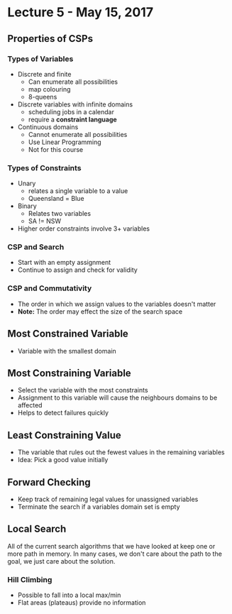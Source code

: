# Lecture 5 - May 15, 2017

## Properties of CSPs

### Types of Variables
- Discrete and finite
  - Can enumerate all possibilities
  - map colouring
  - 8-queens
- Discrete variables with infinite domains
  - scheduling jobs in a calendar
  - require a **constraint language**
- Continuous domains
  - Cannot enumerate all possibilities
  - Use Linear Programming
  - Not for this course

### Types of Constraints
- Unary
  - relates a single variable to a value
  - Queensland = Blue
- Binary
  - Relates two variables
  - SA != NSW
- Higher order constraints involve 3+ variables

### CSP and Search
- Start with an empty assignment
- Continue to assign and check for validity

### CSP and Commutativity
- The order in which we assign values to the variables doesn't matter
- **Note:** The order may effect the size of the search space

## Most Constrained Variable
- Variable with the smallest domain

## Most Constraining Variable
- Select the variable with the most constraints
- Assignment to this variable will cause the neighbours domains to be affected
- Helps to detect failures quickly

## Least Constraining Value
- The variable that rules out the fewest values in the remaining variables
- Idea: Pick a good value initially

## Forward Checking
- Keep track of remaining legal values for unassigned variables
- Terminate the search if a variables domain set is empty

## Local Search
All of the current search algorithms that we have looked at keep one or more path in memory.
In many cases, we don't care about the path to the goal, we just care about the solution.

### Hill Climbing
- Possible to fall into a local max/min
- Flat areas (plateaus) provide no information
